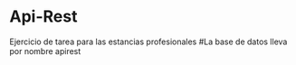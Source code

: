 # Api-Rest
Ejercicio de tarea para las estancias profesionales
#La base de datos lleva por nombre apirest
